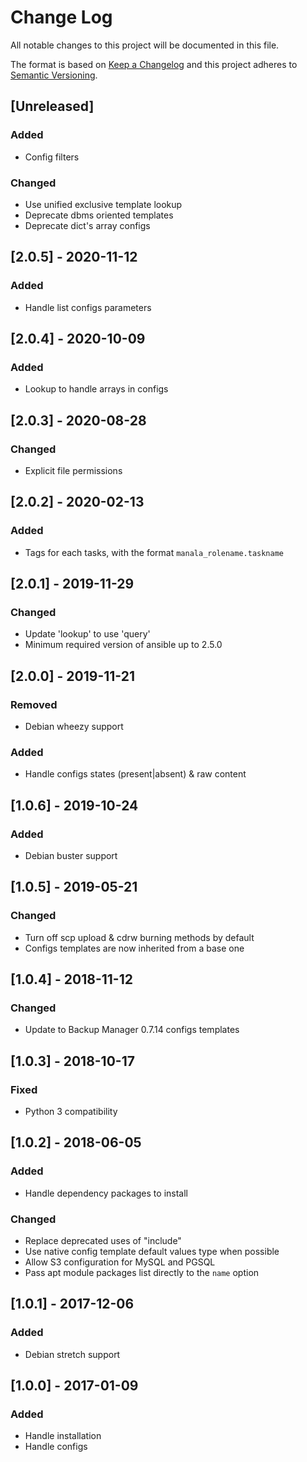 # Change Log
All notable changes to this project will be documented in this file.

The format is based on [Keep a Changelog](http://keepachangelog.com/)
and this project adheres to [Semantic Versioning](http://semver.org/).

## [Unreleased]
### Added
- Config filters

### Changed
- Use unified exclusive template lookup
- Deprecate dbms oriented templates
- Deprecate dict's array configs

## [2.0.5] - 2020-11-12
### Added
- Handle list configs parameters

## [2.0.4] - 2020-10-09
### Added
- Lookup to handle arrays in configs

## [2.0.3] - 2020-08-28
### Changed
- Explicit file permissions

## [2.0.2] - 2020-02-13
### Added
- Tags for each tasks, with the format `manala_rolename.taskname`

## [2.0.1] - 2019-11-29
### Changed
- Update 'lookup' to use 'query'
- Minimum required version of ansible up to 2.5.0

## [2.0.0] - 2019-11-21
### Removed
- Debian wheezy support

### Added
- Handle configs states (present|absent) & raw content

## [1.0.6] - 2019-10-24
### Added
- Debian buster support

## [1.0.5] - 2019-05-21
### Changed
- Turn off scp upload & cdrw burning methods by default
- Configs templates are now inherited from a base one

## [1.0.4] - 2018-11-12
### Changed
- Update to Backup Manager 0.7.14 configs templates

## [1.0.3] - 2018-10-17
### Fixed
- Python 3 compatibility

## [1.0.2] - 2018-06-05
### Added
- Handle dependency packages to install

### Changed
- Replace deprecated uses of "include"
- Use native config template default values type when possible
- Allow S3 configuration for MySQL and PGSQL
- Pass apt module packages list directly to the `name` option

## [1.0.1] - 2017-12-06
### Added
- Debian stretch support

## [1.0.0] - 2017-01-09
### Added
- Handle installation
- Handle configs
